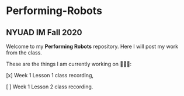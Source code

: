 # Performing-Robots
## NYUAD IM Fall 2020

Welcome to my **Performing Robots** repository. Here I will post my work from the class.

These are the things I am currently working on 👩🏼‍💻:

[x] Week 1 Lesson 1 class recording,

[ ] Week 1 Lesson 2 class recording.

